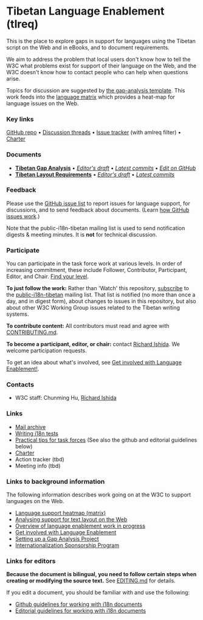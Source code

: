 # Tibetan Language Enablement (tlreq)

This is the place to explore gaps in support for languages using the Tibetan script on the Web and in eBooks, and to document requirements.

We aim to address the problem that local users don't know how to tell the W3C what problems exist for support of their language on the Web, and the W3C doesn't know how to contact people who can help when questions arise.

Topics for discussion are suggested by [the gap-analysis template](https://www.w3.org/International/i18n-activity/templates/gap-analysis/gap-analysis_template.html). This work feeds into the [language matrix](https://www.w3.org/International/typography/gap-analysis/language-matrix.html) which provides a heat-map for language issues on the Web.


### Key links
[GitHub repo](https://github.com/w3c/tlreq) • [Discussion threads](https://github.com/w3c/tlreq/issues) • [Issue tracker](https://www.w3.org/International/i18n-activity/textlayout/?filter=tlreq) (with amlreq filter) • [Charter](https://www.w3.org/International/tlreq/charter/)


### Documents
- [**Tibetan Gap Analysis**](https://www.w3.org/TR/tibt-gap) • [*Editor's draft*](https://www.w3.org/International/tlreq/gap-analysis/) • [*Latest commits*](https://github.com/w3c/tlreq/commits/gh-pages/gap-analysis/index.html) • [*Edit on GitHub*](https://github.com/w3c/tlreq/labels/doc%3Atibt)
- [**Tibetan Layout Requirements**](https://www.w3.org/TR/tlreq) • [*Editor's draft*](https://www.w3.org/International/tlreq/) • [*Latest commits*](https://github.com/w3c/tlreq/commits/gh-pages/index.html)


### Feedback
Please use the [GitHub issue list](https://github.com/w3c/tlreq/issues) to report issues for language support, for discussions, and to send feedback about documents. (Learn [how GitHub issues work](https://www.w3.org/International/i18n-activity/guidelines/issues.html).)

Note that the public-i18n-tibetan mailing list is used to send notification digests & meeting minutes. It is **not** for technical discussion.


### Participate
You can participate in the task force work at various levels. In order of increasing commitment, these include Follower, Contributor, Participant, Editor, and Chair. [Find your level](https://www.w3.org/International/i18n-drafts/pages/task_force_roles).

**To just follow the work:** Rather than 'Watch' this repository, [subscribe](mailto:public-i18n-tibetan-request@w3.org?subject=subscribe) to the [public-i18n-tibetan](https://lists.w3.org/Archives/Public/public-i18n-tibetan/) mailing list. That list is notified (no more than once a day, and in digest form), about changes to issues in this repository, but also about other W3C Working Group issues related to the Tibetan writing systems.

**To contribute content:** All contributors must read and agree with [CONTRIBUTING.md](CONTRIBUTING.md).

**To become a participant, editor, or chair:** contact [Richard Ishida](mailto:ishida@w3.org). We welcome participation requests.

To get an idea about what's involved, see [Get involved with Language Enablement!](https://www.w3.org/International/i18n-drafts/pages/languagedev_participation). 


### Contacts

- W3C staff: Chunming Hu, [Richard Ishida](mailto:ishida@w3.org)


### Links
- [Mail archive](https://lists.w3.org/Archives/Public/public-i18n-tibetan/)
- [Writing i18n tests](https://github.com/w3c/i18n-activity/wiki/Writing-i18n-tests)
- [Practical tips for task forces](https://www.w3.org/International/i18n-activity/guidelines/process.html) (See also the github and editorial guidelines below)
- [Charter](https://www.w3.org/International/tlreq/charter/)
- Action tracker (tbd)
- Meeting info (tbd)


### Links to background information
The following information describes work going on at the W3C to support languages on the Web.
- [Language support heatmap (matrix)](https://www.w3.org/International/typography/gap-analysis/language-matrix.html)
- [Analysing support for text layout on the Web](https://www.w3.org/International/i18n-drafts/nav/languagedev)
- [Overview of language enablement work in progress](https://www.w3.org/International/i18n-drafts/nav/languagedev)
- [Get involved with Language Enablement](https://www.w3.org/International/i18n-drafts/pages/languagedev_participation)
- [Setting up a Gap Analysis Project](https://github.com/w3c/typography/wiki/Setting-up-a-Gap-Analysis-Project)
- [Internationalization Sponsorship Program](https://www.w3.org/International/sponsorship/)


### Links for editors
**Because the document is bilingual, you need to follow certain steps when creating or modifying the source text.** See [EDITING.md](https://w3c.github.io/tlreq/EDITING) for details.

If you edit a document, you should be familiar with and use the following:

- [Github guidelines for working with i18n documents](https://www.w3.org/International/i18n-activity/guidelines/github)
- [Editorial guidelines for working with i18n documents](https://www.w3.org/International/i18n-activity/guidelines/editing)
